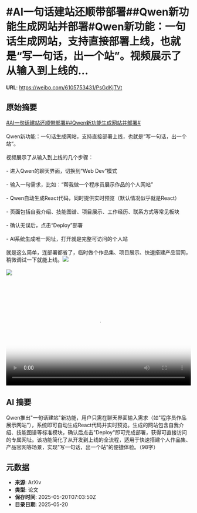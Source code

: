 # #AI一句话建站还顺带部署##Qwen新功能生成网站并部署#Qwen新功能：一句话生成网站，支持直接部署上线，也就是“写一句话，出一个站”。视频展示了从输入到上线的...

**URL**: https://weibo.com/6105753431/PsGdKjTVt

## 原始摘要

<a href="https://m.weibo.cn/search?containerid=231522type%3D1%26t%3D10%26q%3D%23AI%E4%B8%80%E5%8F%A5%E8%AF%9D%E5%BB%BA%E7%AB%99%E8%BF%98%E9%A1%BA%E5%B8%A6%E9%83%A8%E7%BD%B2%23&amp;extparam=%23AI%E4%B8%80%E5%8F%A5%E8%AF%9D%E5%BB%BA%E7%AB%99%E8%BF%98%E9%A1%BA%E5%B8%A6%E9%83%A8%E7%BD%B2%23" data-hide=""><span class="surl-text">#AI一句话建站还顺带部署#</span></a><a href="https://m.weibo.cn/search?containerid=231522type%3D1%26t%3D10%26q%3D%23Qwen%E6%96%B0%E5%8A%9F%E8%83%BD%E7%94%9F%E6%88%90%E7%BD%91%E7%AB%99%E5%B9%B6%E9%83%A8%E7%BD%B2%23&amp;extparam=%23Qwen%E6%96%B0%E5%8A%9F%E8%83%BD%E7%94%9F%E6%88%90%E7%BD%91%E7%AB%99%E5%B9%B6%E9%83%A8%E7%BD%B2%23" data-hide=""><span class="surl-text">#Qwen新功能生成网站并部署#</span></a><br><br>Qwen新功能：一句话生成网站，支持直接部署上线，也就是“写一句话，出一个站”。<br><br>视频展示了从输入到上线的几个步骤：<br><br>- 进入Qwen的聊天界面，切换到“Web Dev”模式<br><br>- 输入一句需求，比如：“帮我做一个程序员展示作品的个人网站”<br><br>- Qwen自动生成React代码，同时提供实时预览（默认情况似乎就是React）<br><br>- 页面包括自我介绍、技能图谱、项目展示、工作经历、联系方式等常见板块<br><br>- 确认无误后，点击“Deploy”部署<br><br>- AI系统生成唯一网址，打开就是完整可访问的个人站<br><br>就是这么简单，连部署都省了，临时做个作品集、项目展示、快速搭建产品官网，稍微调试一下就能上线。<img style="" src="https://tvax3.sinaimg.cn/large/006Fd7o3ly1i1ltqtnlbij30z60k0aal.jpg" referrerpolicy="no-referrer"><br><br><img style="" src="https://tvax4.sinaimg.cn/large/006Fd7o3gy1i1ltqgv00mj314k0ys467.jpg" referrerpolicy="no-referrer"><br><br><br clear="both"><div style="clear: both"></div><video controls="controls" poster="https://tvax1.sinaimg.cn/orj480/006Fd7o3ly1i1ltqujt7yj30z60k0aal.jpg" style="width: 100%"><source src="https://f.video.weibocdn.com/o0/ds7MrXRhlx08oo8GcE36010412009OGt0E010.mp4?label=mp4_720p&amp;template=1266x720.25.0&amp;ori=0&amp;ps=1CwnkDw1GXwCQx&amp;Expires=1747727934&amp;ssig=tdA9kTDNqA&amp;KID=unistore,video"><source src="https://f.video.weibocdn.com/o0/sdMkCpRJlx08oo8ESOQU010412004ywy0E010.mp4?label=mp4_hd&amp;template=844x480.25.0&amp;ori=0&amp;ps=1CwnkDw1GXwCQx&amp;Expires=1747727934&amp;ssig=Heu88ly8gS&amp;KID=unistore,video"><source src="https://f.video.weibocdn.com/o0/umUusrIclx08oo8F0A0M010412002OsC0E010.mp4?label=mp4_ld&amp;template=632x360.25.0&amp;ori=0&amp;ps=1CwnkDw1GXwCQx&amp;Expires=1747727934&amp;ssig=Vp2a%2Bl9Bfx&amp;KID=unistore,video"><p>视频无法显示，请前往<a href="https://video.weibo.com/show?fid=1034%3A5168348204564567" target="_blank" rel="noopener noreferrer">微博视频</a>观看。</p></video>

## AI 摘要

Qwen推出"一句话建站"新功能，用户只需在聊天界面输入需求（如"程序员作品展示网站"），系统即可自动生成React代码并实时预览。生成的网站包含自我介绍、技能图谱等标准模块，确认后点击"Deploy"即可完成部署，获得可直接访问的专属网址。该功能简化了从开发到上线的全流程，适用于快速搭建个人作品集、产品官网等场景，实现"写一句话，出一个站"的便捷体验。（98字）

## 元数据

- **来源**: ArXiv
- **类型**: 论文
- **保存时间**: 2025-05-20T07:03:50Z
- **目录日期**: 2025-05-20
